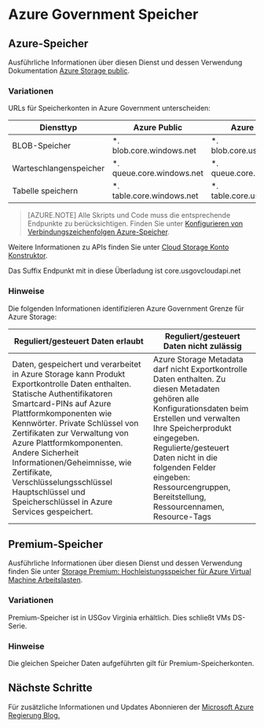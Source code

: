 <properties
    pageTitle="Azure Regierung Dokumentation | Microsoft Azure"
    description="Dies bietet einen Vergleich der Features und Hinweise auf die Anwendungsentwicklung für Azure"
    services="Azure-Government"
    cloud="gov" 
    documentationCenter=""
    authors="ryansoc"
    manager="zakramer"
    editor=""/>

<tags
    ms.service="multiple"
    ms.devlang="na"
    ms.topic="article"
    ms.tgt_pltfrm="na"
    ms.workload="azure-government"
    ms.date="10/13/2016"
    ms.author="ryansoc"/>


#  <a name="azure-government-storage"></a>Azure Government Speicher

##  <a name="azure-storage"></a>Azure-Speicher

Ausführliche Informationen über diesen Dienst und dessen Verwendung Dokumentation [Azure Storage public](https://azure.microsoft.com/documentation/services/storage/).

### <a name="variations"></a>Variationen

URLs für Speicherkonten in Azure Government unterscheiden:

Diensttyp|Azure Public|Azure Government
---|---|---
BLOB-Speicher|*. blob.core.windows.net|*. blob.core.usgovcloudapi.net
Warteschlangenspeicher|*. queue.core.windows.net|*. queue.core.usgovcloudapi.net
Tabelle speichern|*. table.core.windows.net| *. table.core.usgovcloudapi.net

>[AZURE.NOTE] Alle Skripts und Code muss die entsprechende Endpunkte zu berücksichtigen.  Finden Sie unter [Konfigurieren von Verbindungszeichenfolgen Azure-Speicher](../storage-configure-connection-string.md#creating-a-connection-string-to-the-explicit-storage-endpoint). 

Weitere Informationen zu APIs finden Sie unter <a href="https://msdn.microsoft.com/en-us/library/azure/mt616540.aspx">Cloud Storage Konto Konstruktor</a>.

Das Suffix Endpunkt mit in diese Überladung ist core.usgovcloudapi.net 

### <a name="considerations"></a>Hinweise

Die folgenden Informationen identifizieren Azure Government Grenze für Azure Storage:

| Reguliert/gesteuert Daten erlaubt | Reguliert/gesteuert Daten nicht zulässig |
|--------------------------------------------------------------------------------------|-----------------------------------------------------------------------------------------------------------------------------------------------------------------------------------------------------------------------------------------------------------------------------------------------------------------|
| Daten, gespeichert und verarbeitet in Azure Storage kann Produkt Exportkontrolle Daten enthalten. Statische Authentifikatoren Smartcard-PINs auf Azure Plattformkomponenten wie Kennwörter. Private Schlüssel von Zertifikaten zur Verwaltung von Azure Plattformkomponenten. Andere Sicherheit Informationen/Geheimnisse, wie Zertifikate, Verschlüsselungsschlüssel Hauptschlüssel und Speicherschlüssel in Azure Services gespeichert. | Azure Storage Metadata darf nicht Exportkontrolle Daten enthalten. Zu diesen Metadaten gehören alle Konfigurationsdaten beim Erstellen und verwalten Ihre Speicherprodukt eingegeben.  Regulierte/gesteuert Daten nicht in die folgenden Felder eingeben: Ressourcengruppen, Bereitstellung, Ressourcennamen, Resource-Tags  

##  <a name="premium-storage"></a>Premium-Speicher

Ausführliche Informationen über diesen Dienst und dessen Verwendung finden Sie unter [Storage Premium: Hochleistungsspeicher für Azure Virtual Machine Arbeitslasten](../storage/storage-premium-storage.md).

###  <a name="variations"></a>Variationen

Premium-Speicher ist in USGov Virginia erhältlich. Dies schließt VMs DS-Serie. 

### <a name="considerations"></a>Hinweise

Die gleichen Speicher Daten aufgeführten gilt für Premium-Speicherkonten. 

##  <a name="next-steps"></a>Nächste Schritte

Für zusätzliche Informationen und Updates Abonnieren der <a href="https://blogs.msdn.microsoft.com/azuregov/">Microsoft Azure Regierung Blog.</a>
